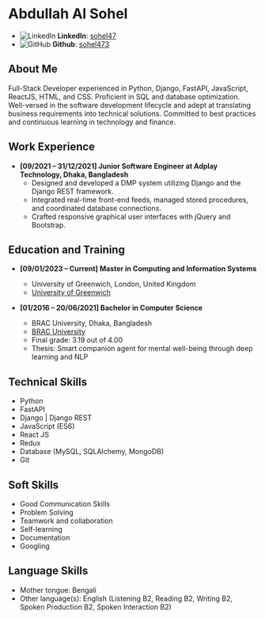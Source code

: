 # Abdullah Al Sohel

- ![LinkedIn](https://image.similarpng.com/very-thumbnail/2020/04/Professional-Linkedin-logo-on-transparent-Background-PNG.png) **LinkedIn**: [sohel47](https://www.linkedin.com/in/sohel47/)
- ![GitHub](https://image.similarpng.com/very-thumbnail/2020/08/Github-logo-transparent-PNG.png) **Github**: [sohel473](https://github.com/sohel473)


## About Me

Full-Stack Developer experienced in Python, Django, FastAPI, JavaScript, ReactJS, HTML, and CSS. Proficient in SQL and database optimization. Well-versed in the software development lifecycle and adept at translating business requirements into technical solutions. Committed to best practices and continuous learning in technology and finance.

## Work Experience

- **[09/2021 – 31/12/2021] Junior Software Engineer at Adplay Technology, Dhaka, Bangladesh**
  - Designed and developed a DMP system utilizing Django and the Django REST framework.
  - Integrated real-time front-end feeds, managed stored procedures, and coordinated database connections.
  - Crafted responsive graphical user interfaces with jQuery and Bootstrap.

## Education and Training

- **[09/01/2023 – Current] Master in Computing and Information Systems**
  - University of Greenwich, London, United Kingdom
  - [University of Greenwich](https://www.gre.ac.uk/)

- **[01/2016 – 20/06/2021] Bachelor in Computer Science**
  - BRAC University, Dhaka, Bangladesh
  - [BRAC University](https://www.bracu.ac.bd/)
  - Final grade: 3.19 out of 4.00
  - Thesis: Smart companion agent for mental well-being through deep learning and NLP

## Technical Skills

- Python
- FastAPI
- Django | Django REST
- JavaScript (ES6)
- React JS
- Redux
- Database (MySQL, SQLAlchemy, MongoDB)
- Git

## Soft Skills

- Good Communication Skills
- Problem Solving
- Teamwork and collaboration
- Self-learning
- Documentation
- Googling

## Language Skills

- Mother tongue: Bengali
- Other language(s): English (Listening B2, Reading B2, Writing B2, Spoken Production B2, Spoken Interaction B2)
